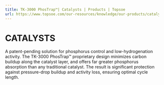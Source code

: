 ```yaml
---
title: TK-3000 PhosTrap™| Catalysts | Products | Topsoe
url: https://www.topsoe.com/our-resources/knowledge/our-products/catalysts/tk-3000#main-content
---
```


# CATALYSTS

A patent-pending solution for phosphorus control and low-hydrogenation activity. The TK-3000 PhosTrap™ proprietary design minimizes carbon buildup along the catalyst layer, and offers far greater phosphorus absorption than any traditional catalyst. The result is significant protection against pressure-drop buildup and activity loss, ensuring optimal cycle length.